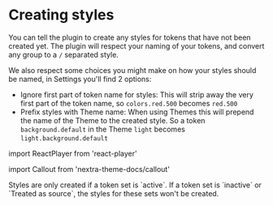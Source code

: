 # Creating styles

You can tell the plugin to create any styles for tokens that have not been created yet. The plugin will respect your naming of your tokens, and convert any group to a `/` separated style.

We also respect some choices you might make on how your styles should be named, in Settings you'll find 2 options:

- Ignore first part of token name for styles: This will strip away the very first part of the token name, so `colors.red.500` becomes `red.500`
- Prefix styles with Theme name: When using Themes this will prepend the name of the Theme to the created style. So a token `background.default` in the Theme `light` becomes `light.background.default`

import ReactPlayer from 'react-player'

<ReactPlayer
  url="https://www.youtube.com/watch?v=tkzrj2NZlhI"
  width="100%"
  height="auto"
  controls
  playing
/>

import Callout from 'nextra-theme-docs/callout'

<Callout>
  Styles are only created if a token set is `active`. If a token set is `inactive` or `Treated as source`, the styles for these sets won't be created.
</Callout>
